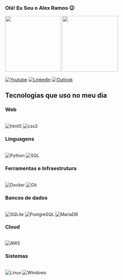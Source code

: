 ### Olá! Eu Sou o Alex Ramos 😉

<div>
<img height="180em" src="https://github-readme-stats.vercel.app/api?username=oMatematic&show_icons=true&theme=catppuccin_mocha">
<img height="180em" src="https://github-readme-stats.vercel.app/api/top-langs/?username=omatematic&layout=compact&theme=catppuccin_mocha"> 
</div>

[![Youtube](https://img.shields.io/badge/YouTube-FF0000?style=for-the-badge&logo=youtube&logoColor=white)](https://www.youtube.com/@srramosdev)
[![LinkedIn](https://img.shields.io/badge/LinkedIn-0077B5?style=for-the-badge&logo=linkedin&logoColor=white)](https://www.linkedin.com/in/omatematic/)
[![Outlook](https://img.shields.io/badge/Microsoft_Outlook-0078D4?style=for-the-badge&logo=microsoft-outlook&logoColor=white)](maito:thoa@outlook.com.br)



## Tecnologias que uso no meu dia
### Web
<div style="display: inline_block"><br/>
    <img align="center" alt="html5" src="https://img.shields.io/badge/HTML5-E34F26?style=for-the-badge&logo=html5&logoColor=white" />
    <img align="center" alt="css3" src="https://img.shields.io/badge/CSS3-1572B6?style=for-the-badge&logo=css3&logoColor=white" />
    

</div>

### Linguagens 
<div style="display: inline_block"><br/>
    <img align="center" alt="Python" src="https://img.shields.io/badge/Python-14354C?style=for-the-badge&logo=python&logoColor=white" />
    <img align="center" alt="SQL" src="https://img.shields.io/badge/SQL-4479A1?style=for-the-badge&logo=postgresql&logoColor=white" />

</div>

### Ferramentas e Infraestrutura  
<div style="display: inline_block"><br/>
    <img align="center" alt="Docker" src="https://img.shields.io/badge/Docker-2496ED?style=for-the-badge&logo=docker&logoColor=white" />
    <img align="center" alt="Git" src="https://img.shields.io/badge/Git-F05032?style=for-the-badge&logo=git&logoColor=white" />
  
</div>

### Bancos de dados  
<div style="display: inline_block"><br/>
    <img align="center" alt="SQLite" src="https://img.shields.io/badge/SQLite-003B57?style=for-the-badge&logo=sqlite&logoColor=white" />
    <img align="center" alt="PostgreSQL" src="https://img.shields.io/badge/PostgreSQL-336791?style=for-the-badge&logo=postgresql&logoColor=white" />
    <img align="center" alt="MariaDB" src="https://img.shields.io/badge/MariaDB-003B57?style=for-the-badge&logo=mariadb&logoColor=white" />
</div>

### Cloud  
<div style="display: inline_block"><br/>
    <img align="center" alt="AWS" src="https://img.shields.io/badge/AWS-232F3E?style=for-the-badge&logo=amazon-aws&logoColor=white" />
</div>

### Sistemas  
<div style="display: inline_block"><br/>
    <img align="center" alt="Linux" src="https://img.shields.io/badge/Linux-FCC624?style=for-the-badge&logo=linux&logoColor=black" />
    <img align="center" alt="Windows" src="https://img.shields.io/badge/Windows-00A4EF?style=for-the-badge&logo=windows&logoColor=white" />
</div><br/>





